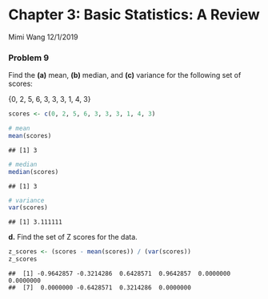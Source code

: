 Chapter 3: Basic Statistics: A Review
================
Mimi Wang
12/1/2019

### Problem 9

Find the **(a)** mean, **(b)** median, and **(c)** variance for the
following set of scores:

{0, 2, 5, 6, 3, 3, 3, 1, 4, 3}

``` r
scores <- c(0, 2, 5, 6, 3, 3, 3, 1, 4, 3)

# mean
mean(scores)
```

    ## [1] 3

``` r
# median
median(scores)
```

    ## [1] 3

``` r
# variance
var(scores)
```

    ## [1] 3.111111

**d.** Find the set of Z scores for the data.

``` r
z_scores <- (scores - mean(scores)) / (var(scores))
z_scores
```

    ##  [1] -0.9642857 -0.3214286  0.6428571  0.9642857  0.0000000  0.0000000
    ##  [7]  0.0000000 -0.6428571  0.3214286  0.0000000
